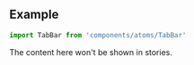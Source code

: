 <!-- # Badge :

Application TabBar.

<!-- Brief summary of what the component is, and what it's for. -->

<!-- STORY -->

## Example

```js
import TabBar from 'components/atoms/TabBar'
```

<!-- SOURCE -->

<!-- STORY_SOURCE -->

<!-- STORY HIDE START -->

The content here won't be shown in stories.

<!-- STORY HIDE END -->

<!-- PROPS -->
